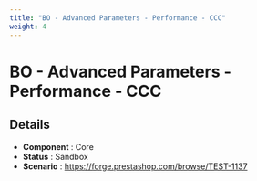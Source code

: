 ```yaml
---
title: "BO - Advanced Parameters - Performance - CCC"
weight: 4
---
```


# BO - Advanced Parameters - Performance - CCC
## Details
* **Component** : Core
* **Status** : Sandbox
* **Scenario** : https://forge.prestashop.com/browse/TEST-1137

